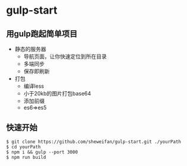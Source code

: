 # gulp-start

## 用gulp跑起简单项目
* 静态的服务器
    * 导航页面，让你快速定位到所在目录
    * 多端同步
    * 保存即刷新
* 打包
    * 编译less
    * 小于20kb的图片打包base64
    * 添加前缀
    * es6=>es5

## 快速开始
    $ git clone https://github.com/sheweifan/gulp-start.git ./yourPath
    $ cd yourPath
    $ npm i && gulp --port 3000
    $ npm run build
